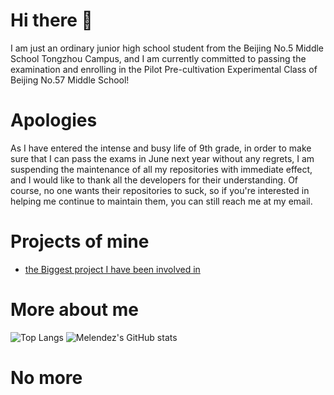 # Hi there 👋

I am just an ordinary junior high school student from the Beijing No.5 Middle School Tongzhou Campus, and I am currently
committed to passing the examination and enrolling in the Pilot Pre-cultivation Experimental Class of Beijing No.57
Middle School!

# Apologies

As I have entered the intense and busy life of 9th grade, in order to make sure that I can pass the exams in June next
year without any regrets, I am suspending the maintenance of all my repositories with immediate effect, and I would like
to thank all the developers for their understanding. Of course, no one wants their repositories to suck, so if you're
interested in helping me continue to maintain them, you can still reach me at my email.

# Projects of mine

- [the Biggest project I have been involved in](https://github.com/brentvollebregt/auto-py-to-exe)

# More about me

![Top Langs](https://github-readme-stats.vercel.app/api/top-langs/?username=Melendez1209&layout=compact&theme=algolia)
![Melendez's GitHub stats](https://github-readme-stats.vercel.app/api?username=Melendez1209&theme=algolia&show_icons=true)

# No more
